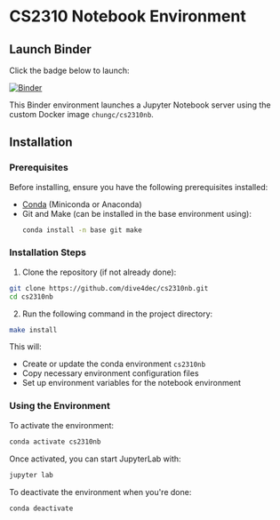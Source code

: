 # CS2310 Notebook Environment

## Launch Binder

Click the badge below to launch:

[![Binder](https://mybinder.org/badge_logo.svg)](https://mybinder.org/v2/gh/dive4dec/cs2310nb/HEAD)

This Binder environment launches a Jupyter Notebook server using the custom Docker image `chungc/cs2310nb`.

## Installation

### Prerequisites

Before installing, ensure you have the following prerequisites installed:
- [Conda](https://conda.io/projects/conda/en/latest/user-guide/install/index.html) (Miniconda or Anaconda)
- Git and Make (can be installed in the base environment using):
  ```bash
  conda install -n base git make
  ```

### Installation Steps

1. Clone the repository (if not already done):
```bash
git clone https://github.com/dive4dec/cs2310nb.git
cd cs2310nb
```

2. Run the following command in the project directory:
```bash
make install
```

This will:
- Create or update the conda environment `cs2310nb`
- Copy necessary environment configuration files
- Set up environment variables for the notebook environment

### Using the Environment

To activate the environment:
```bash
conda activate cs2310nb
```

Once activated, you can start JupyterLab with:
```bash
jupyter lab
```

To deactivate the environment when you're done:
```bash
conda deactivate
```
